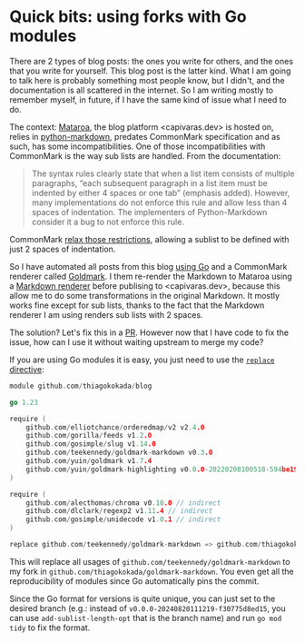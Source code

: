 # Quick bits: using forks with Go modules

There are 2 types of blog posts: the ones you write for others, and the ones
that you write for yourself. This blog post is the latter kind. What I am going
to talk here is probably something most people know, but I didn't, and the
documentation is all scattered in the internet. So I am writing mostly to
remember myself, in future, if I have the same kind of issue what I need to do.

The context: [Mataroa](https://mataroa.blog/), the blog platform
<capivaras.dev> is hosted on, relies in
[python-markdown](https://python-markdown.github.io/), predates CommonMark
specification and as such, has some incompatibilities. One of those
incompatibilities with CommonMark is the way sub lists are handled. From the
documentation:

> The syntax rules clearly state that when a list item consists of multiple
> paragraphs, “each subsequent paragraph in a list item must be indented by
> either 4 spaces or one tab” (emphasis added). However, many implementations
> do not enforce this rule and allow less than 4 spaces of indentation. The
> implementers of Python-Markdown consider it a bug to not enforce this rule.

CommonMark [relax those
restrictions](https://spec.commonmark.org/0.31.2/#lists), allowing a sublist to
be defined with just 2 spaces of indentation.

So I have automated all posts from this blog [using
Go](/2024-07-29/01-quick-bits-why-you-should-automate-everything.md) and a
CommonMark renderer called
[Goldmark](https://github.com/yuin/goldmark/). I them re-render the Markdown to
Mataroa using a [Markdown
renderer](https://github.com/teekennedy/goldmark-markdown) before publising to
<capivaras.dev>, because this allow me to do some transformations in the
original Markdown. It mostly works fine except for sub lists, thanks to the
fact that the Markdown renderer I am using renders sub lists with 2 spaces.

The solution? Let's fix this in a
[PR](https://github.com/teekennedy/goldmark-markdown/pull/21). However now that
I have code to fix the issue, how can I use it without waiting upstream to
merge my code?

If you are using Go modules it is easy, you just need to use the [`replace`
directive](https://go.dev/ref/mod#go-mod-file-replace):

```go
module github.com/thiagokokada/blog

go 1.23

require (
	github.com/elliotchance/orderedmap/v2 v2.4.0
	github.com/gorilla/feeds v1.2.0
	github.com/gosimple/slug v1.14.0
	github.com/teekennedy/goldmark-markdown v0.3.0
	github.com/yuin/goldmark v1.7.4
	github.com/yuin/goldmark-highlighting v0.0.0-20220208100518-594be1970594
)

require (
	github.com/alecthomas/chroma v0.10.0 // indirect
	github.com/dlclark/regexp2 v1.11.4 // indirect
	github.com/gosimple/unidecode v1.0.1 // indirect
)

replace github.com/teekennedy/goldmark-markdown => github.com/thiagokokada/goldmark-markdown v0.0.0-20240820111219-f30775d8ed15
```

This will replace all usages of `github.com/teekennedy/goldmark-markdown` to my
fork in `github.com/thiagokokada/goldmark-markdown`. You even get all the
reproducibility of modules since Go automatically pins the commit.

Since the Go format for versions is quite unique, you can just set to the
desired branch (e.g.: instead of `v0.0.0-20240820111219-f30775d8ed15`, you can
use `add-sublist-length-opt` that is the branch name) and run `go mod tidy` to
fix the format.
